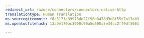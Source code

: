 ```yaml
---
redirect_url: /azure/connectors/connectors-native-http
translationtype: Human Translation
ms.sourcegitcommit: f6c517fe89973de27f96e0478d3e8f55d7a17ab3
ms.openlocfilehash: 13a9e170ac1090c90a5d600a5e34cc2f79df5661

--- 
```



<!--HONumber=Feb17_HO1-->


